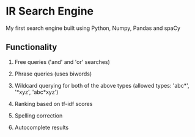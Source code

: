 # IR Search Engine

My first search engine built using Python, Numpy, Pandas and spaCy

## Functionality

1. Free queries ('and' and 'or' searches)

2. Phrase queries (uses biwords)

3. Wildcard querying for both of the above types (allowed types: 'abc\*', '\*xyz', 'abc\*xyz')

4. Ranking based on tf-idf scores

5. Spelling correction

6. Autocomplete results


